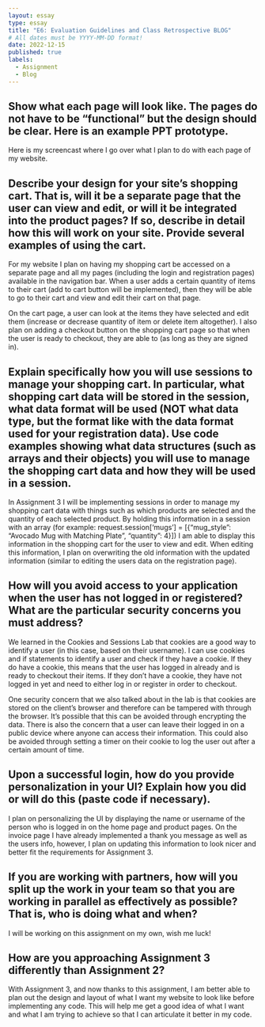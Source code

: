 ```yaml
---
layout: essay
type: essay
title: "E6: Evaluation Guidelines and Class Retrospective BLOG"
# All dates must be YYYY-MM-DD format!
date: 2022-12-15
published: true
labels:
  - Assignment
  - Blog
---
```

<h2>Show what each page will look like. The pages do not have to be “functional” but the design should be clear. Here is an example PPT prototype.</h2>
Here is my screencast where I go over what I plan to do with each page of my website.<br>

<h2>Describe your design for your site’s shopping cart. That is, will it be a separate page that the user can view and edit, or will it be integrated into the product pages? If so, describe in detail how this will work on your site. Provide several examples of using the cart.</h2>
For my website I plan on having my shopping cart be accessed on a separate page and all my pages (including the login and registration pages) available in the navigation bar. When a user adds a certain quantity of items to their cart (add to cart button will be implemented), then they will be able to go to their cart and view and edit their cart on that page.<br>

On the cart page, a user can look at the items they have selected and edit them (increase or decrease quantity of item or delete item altogether). I also plan on adding a checkout button on the shopping cart page so that when the user is ready to checkout, they are able to (as long as they are signed in).<br>

<h2>Explain specifically how you will use sessions to manage your shopping cart. In particular, what shopping cart data will be stored in the session, what data format will be used (NOT what data type, but the format like with the data format used for your registration data). Use code examples showing what data structures (such as arrays and their objects) you will use to manage the shopping cart data and how they will be used in a session.</h2>
In Assignment 3 I will be implementing sessions in order to manage my shopping cart data with things such as which products are selected and the quantity of each selected product. By holding this information in a session with an array (for example: request.session[‘mugs’] = [{“mug_style”: “Avocado Mug with Matching Plate”, “quantity”: 4}]) I am able to display this information in the shopping cart for the user to view and edit. When editing this information, I plan on overwriting the old information with the updated information (similar to editing the users data on the registration page).<br>

<h2>How will you avoid access to your application when the user has not logged in or registered? What are the particular security concerns you must address?</h2>
We learned in the Cookies and Sessions Lab that cookies are a good way to identify a user (in this case, based on their username). I can use cookies and if statements to identify a user and check if they have a cookie. If they do have a cookie, this means that the user has logged in already and is ready to checkout their items. If they don’t have a cookie, they have not logged in yet and need to either log in or register in order to checkout.<br>

One security concern that we also talked about in the lab is that cookies are stored on the client’s browser and therefore can be tampered with through the browser. It’s possible that this can be avoided through encrypting the data. There is also the concern that a user can leave their logged in on a public device where anyone can access their information. This could also be avoided through setting a timer on their cookie to log the user out after a certain amount of time.<br>

<h2>Upon a successful login, how do you provide personalization in your UI? Explain how you did or will do this (paste code if necessary).</h2>
I plan on personalizing the UI by displaying the name or username of the person who is logged in on the home page and product pages. On the invoice page I have already implemented a thank you message as well as the users info, however, I plan on updating this information to look nicer and better fit the requirements for Assignment 3.<br>

<h2>If you are working with partners, how will you split up the work in your team so that you are working in parallel as effectively as possible? That is, who is doing what and when?</h2>
I will be working on this assignment on my own, wish me luck!<br>

<h2>How are you approaching Assignment 3 differently than Assignment 2?</h2>
With Assignment 3, and now thanks to this assignment, I am better able to plan out the design and layout of what I want my website to look like before implementing any code. This will help me get a good idea of what I want and what I am trying to achieve so that I can articulate it better in my code.<br>
